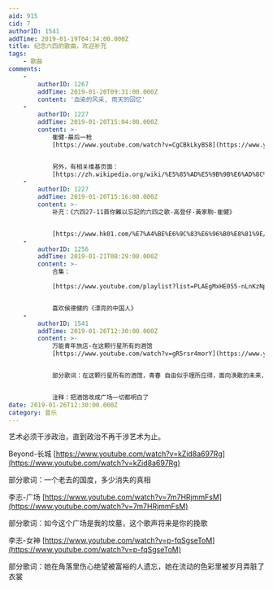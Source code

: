 ```yaml
---
aid: 915
cid: 7
authorID: 1541
addTime: 2019-01-19T04:34:00.000Z
title: 纪念六四的歌曲，欢迎补充
tags:
    - 歌曲
comments:
    -
        authorID: 1267
        addTime: 2019-01-20T09:31:00.000Z
        content: '血染的风采, 雨天的回忆'
    -
        authorID: 1227
        addTime: 2019-01-20T15:04:00.000Z
        content: >-
            崔健-最后一枪
            [https://www.youtube.com/watch?v=CgCBkLkyBS8](https://www.youtube.com/watch?v=CgCBkLkyBS8)


            另外，有相关维基页面：
            [https://zh.wikipedia.org/wiki/%E5%85%AD%E5%9B%9B%E6%AD%8C%E6%9B%B2](https://zh.wikipedia.org/wiki/%E5%85%AD%E5%9B%9B%E6%AD%8C%E6%9B%B2)
    -
        authorID: 1227
        addTime: 2019-01-20T15:16:00.000Z
        content: >-
            补充：《六四27-11首你難以忘記的六四之歌-高登仔-黃家駒-崔健》


            [https://www.hk01.com/%E7%A4%BE%E6%9C%83%E6%96%B0%E8%81%9E/24108/%E5%85%AD%E5%9B%9B27-11%E9%A6%96%E4%BD%A0%E9%9B%A3%E4%BB%A5%E5%BF%98%E8%A8%98%E7%9A%84%E5%85%AD%E5%9B%9B%E4%B9%8B%E6%AD%8C-%E9%AB%98%E7%99%BB%E4%BB%94-%E9%BB%83%E5%AE%B6%E9%A7%92-%E5%B4%94%E5%81%A5](https://www.hk01.com/%E7%A4%BE%E6%9C%83%E6%96%B0%E8%81%9E/24108/%E5%85%AD%E5%9B%9B27-11%E9%A6%96%E4%BD%A0%E9%9B%A3%E4%BB%A5%E5%BF%98%E8%A8%98%E7%9A%84%E5%85%AD%E5%9B%9B%E4%B9%8B%E6%AD%8C-%E9%AB%98%E7%99%BB%E4%BB%94-%E9%BB%83%E5%AE%B6%E9%A7%92-%E5%B4%94%E5%81%A5)
    -
        authorID: 1256
        addTime: 2019-01-21T08:29:00.000Z
        content: >-
            合集：  

            [https://www.youtube.com/playlist?list=PLAEgMxHE055-nLnKzNp4N4Z5I6\_sKa9Zm](https://www.youtube.com/playlist?list=PLAEgMxHE055-nLnKzNp4N4Z5I6_sKa9Zm)


            喜欢侯德健的《漂亮的中国人》
    -
        authorID: 1541
        addTime: 2019-01-26T12:30:00.000Z
        content: >-
            万能青年旅店-在这颗行星所有的酒馆
            [https://www.youtube.com/watch?v=gR5rsr4morY](https://www.youtube.com/watch?v=gR5rsr4morY)


            部分歌词：在这颗行星所有的酒馆，青春 自由似乎理所应得，面向涣散的未来，只唱情歌 看不到坦克


            注释：把酒馆改成广场一切都明白了
date: 2019-01-26T12:30:00.000Z
category: 音乐
---
```


艺术必须干涉政治，直到政治不再干涉艺术为止。﻿

Beyond-长城 [https://www.youtube.com/watch?v=kZid8a697Rg](https://www.youtube.com/watch?v=kZid8a697Rg)

部分歌词：一个老去的国度，多少消失的真相

李志-广场 [https://www.youtube.com/watch?v=7m7HRjmmFsM](https://www.youtube.com/watch?v=7m7HRjmmFsM)

部分歌词：如今这个广场是我的坟墓，这个歌声将来是你的挽歌

李志-女神 [https://www.youtube.com/watch?v=p-fqSgseToM](https://www.youtube.com/watch?v=p-fqSgseToM)

部分歌词：她在角落里伤心绝望被富裕的人遗忘，她在流动的色彩里被岁月弄脏了衣裳
